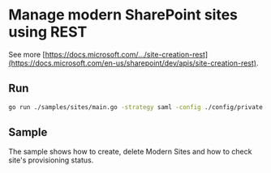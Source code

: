 # Manage modern SharePoint sites using REST

See more [https://docs.microsoft.com/.../site-creation-rest](https://docs.microsoft.com/en-us/sharepoint/dev/apis/site-creation-rest).

## Run

```bash
go run ./samples/sites/main.go -strategy saml -config ./config/private.json
```

## Sample

The sample shows how to create, delete Modern Sites and how to check site's provisioning status.